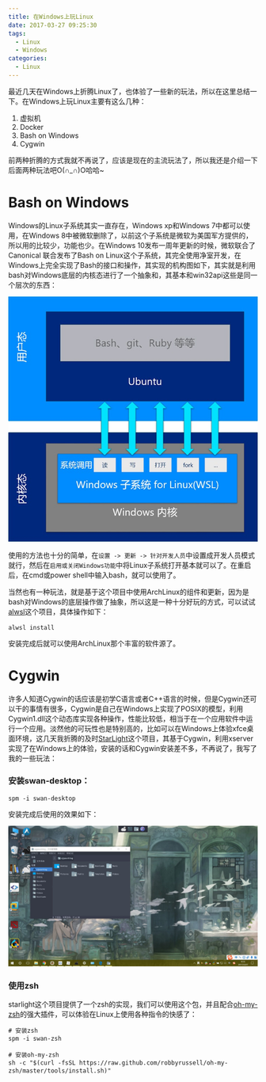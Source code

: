 ```yaml
---
title: 在Windows上玩Linux
date: 2017-03-27 09:25:30
tags:
  - Linux
  - Windows
categories:
  - Linux
---
```


最近几天在Windows上折腾Linux了，也体验了一些新的玩法，所以在这里总结一下。在Windows上玩Linux主要有这么几种：

1. 虚拟机
2. Docker
3. Bash on Windows
4. Cygwin

前两种折腾的方式我就不再说了，应该是现在的主流玩法了，所以我还是介绍一下后面两种玩法吧O(∩_∩)O哈哈~

# Bash on Windows

Windows的Linux子系统其实一直存在，Windows xp和Windows 7中都可以使用，在Windows 8中被微软删除了，以前这个子系统是微软为美国军方提供的，所以用的比较少，功能也少。在Windows 10发布一周年更新的时候，微软联合了Canonical 联合发布了Bash on Linux这个子系统，其完全使用净室开发，在Windows上完全实现了Bash的接口和操作，其实现的机构图如下，其实就是利用bash对Windows底层的内核态进行了一个抽象和，其基本和win32api这些是同一个层次的东西：

![BashOnWindows结构](/Image/BashOnWindows结构.jpg)

使用的方法也十分的简单，在`设置 -> 更新 -> 针对开发人员`中设置成开发人员模式就行，然后在`启用或关闭Windows功能`中将Linux子系统打开基本就可以了。在重启后，在cmd或power shell中输入bash，就可以使用了。

当然也有一种玩法，就是基于这个项目中使用ArchLinux的组件和更新，因为是bash对Windows的底层操作做了抽象，所以这是一种十分好玩的方式，可以试试[alwsl](https://github.com/alwsl/alwsl)这个项目，具体操作如下：

```shell
alwsl install
```

安装完成后就可以使用ArchLinux那个丰富的软件源了。

# Cygwin

许多人知道Cygwin的话应该是初学C语言或者C++语言的时候，但是Cygwin还可以干的事情有很多，Cygwin是自己在Windows上实现了POSIX的模型，利用Cygwin1.dll这个动态库实现各种操作，性能比较低，相当于在一个应用软件中运行一个应用。淡然他的可玩性也是特别高的，比如可以在Windows上体验xfce桌面环境，这几天我折腾的及时[StarLight](https://github.com/starlight)这个项目，其基于Cygwin，利用xserver实现了在Windows上的体验，安装的话和Cygwin安装差不多，不再说了，我写了我的一些玩法：

### 安装swan-desktop：

```shell
spm -i swan-desktop
```

安装完成后使用的效果如下：

![Windows上xfce效果](/Image/Windows上xfce效果.jpg)

### 使用zsh

starlight这个项目提供了一个zsh的实现，我们可以使用这个包，并且配合[oh-my-zsh](http://ohmyz.sh/)的强大插件，可以体验在Linux上使用各种指令的快感了：

```shell
# 安装zsh
spm -i swan-zsh

# 安装oh-my-zsh
sh -c "$(curl -fsSL https://raw.github.com/robbyrussell/oh-my-zsh/master/tools/install.sh)"
```

